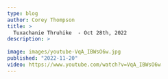 ```yaml
---
type: blog
author: Corey Thompson
title: >
  Tuxachanie Thruhike  - Oct 28th, 2022
description: >
  
image: images/youtube-VqA_IBWsO6w.jpg
published: "2022-11-20"
video: https://www.youtube.com/watch?v=VqA_IBWsO6w
---
```


